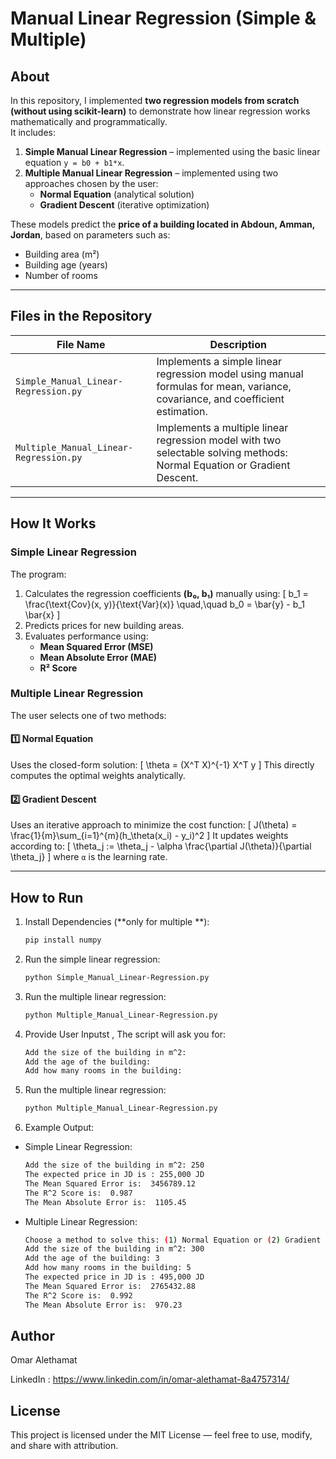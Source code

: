 # Manual Linear Regression (Simple & Multiple)

## About
In this repository, I implemented **two regression models from scratch (without using scikit-learn)** to demonstrate how linear regression works mathematically and programmatically.  
It includes:

1. **Simple Manual Linear Regression** – implemented using the basic linear equation `y = b0 + b1*x`.
2. **Multiple Manual Linear Regression** – implemented using two approaches chosen by the user:
   - **Normal Equation** (analytical solution)
   - **Gradient Descent** (iterative optimization)

These models predict the **price of a building located in Abdoun, Amman, Jordan**, based on parameters such as:
- Building area (m²)
- Building age (years)
- Number of rooms

---

## Files in the Repository

| File Name | Description |
|------------|-------------|
| `Simple_Manual_Linear-Regression.py` | Implements a simple linear regression model using manual formulas for mean, variance, covariance, and coefficient estimation. |
| `Multiple_Manual_Linear-Regression.py` | Implements a multiple linear regression model with two selectable solving methods: Normal Equation or Gradient Descent. |

---

## How It Works

### Simple Linear Regression
The program:
1. Calculates the regression coefficients **(b₀, b₁)** manually using:
   \[
   b_1 = \frac{\text{Cov}(x, y)}{\text{Var}(x)} \quad,\quad b_0 = \bar{y} - b_1 \bar{x}
   \]
2. Predicts prices for new building areas.
3. Evaluates performance using:
   - **Mean Squared Error (MSE)**
   - **Mean Absolute Error (MAE)**
   - **R² Score**

### Multiple Linear Regression
The user selects one of two methods:

#### 1️⃣ Normal Equation
Uses the closed-form solution:
\[
\theta = (X^T X)^{-1} X^T y
\]
This directly computes the optimal weights analytically.

#### 2️⃣ Gradient Descent
Uses an iterative approach to minimize the cost function:
\[
J(\theta) = \frac{1}{m}\sum_{i=1}^{m}(h_\theta(x_i) - y_i)^2
\]
It updates weights according to:
\[
\theta_j := \theta_j - \alpha \frac{\partial J(\theta)}{\partial \theta_j}
\]
where `α` is the learning rate.

---

## How to Run

1. Install Dependencies  (**only for multiple **):
   ```bash
   pip install numpy
   
2. Run the simple linear regression:
   ```bash
   python Simple_Manual_Linear-Regression.py

3. Run the multiple linear regression:
   ```bash
   python Multiple_Manual_Linear-Regression.py

4. Provide User Inputst , The script will ask you for:
   ```bash
   Add the size of the building in m^2:
   Add the age of the building:
   Add how many rooms in the building:

5. Run the multiple linear regression:
   ```bash
   python Multiple_Manual_Linear-Regression.py

6. Example Output:
   
- Simple Linear Regression:
   ```bash
   Add the size of the building in m^2: 250
   The expected price in JD is : 255,000 JD
   The Mean Squared Error is:  3456789.12
   The R^2 Score is:  0.987
   The Mean Absolute Error is:  1105.45
   
 - Multiple Linear Regression:
   ```bash
   Choose a method to solve this: (1) Normal Equation or (2) Gradient Descent: 1
   Add the size of the building in m^2: 300
   Add the age of the building: 3
   Add how many rooms in the building: 5
   The expected price in JD is : 495,000 JD
   The Mean Squared Error is:  2765432.88
   The R^2 Score is:  0.992
   The Mean Absolute Error is:  970.23

## Author

Omar Alethamat

LinkedIn : https://www.linkedin.com/in/omar-alethamat-8a4757314/

## License

This project is licensed under the MIT License — feel free to use, modify, and share with attribution.

